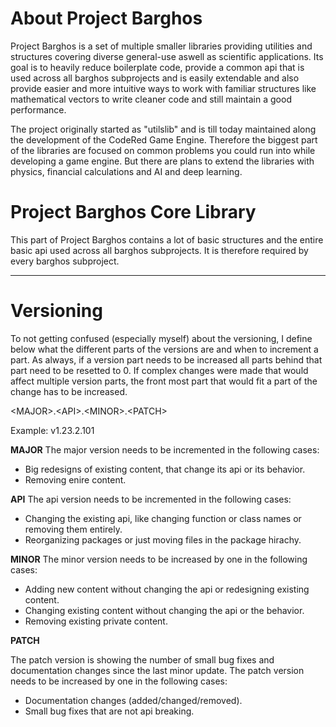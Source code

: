 
# About Project Barghos
Project Barghos is a set of multiple smaller libraries providing utilities and structures covering diverse general-use aswell as scientific applications.
Its goal is to heavily reduce boilerplate code, provide a common api that is used across all barghos subprojects and is easily extendable and also provide
easier and more intuitive ways to work with familiar structures like mathematical vectors to write cleaner code and still maintain a good performance.

The project originally started as "utilslib" and is till today maintained along the development of the CodeRed Game Engine.
Therefore the biggest part of the libraries are focused on common problems you could run into while developing a game engine.
But there are plans to extend the libraries with physics, financial calculations and AI and deep learning.

# Project Barghos Core Library
This part of Project Barghos contains a lot of basic structures and the entire basic api used across all barghos subprojects.
It is therefore required by every barghos subproject.

---

# Versioning

To not getting confused (especially myself) about the versioning, I define below what the different parts of the versions are and when to increment a part.
As always, if a version part needs to be increased all parts behind that part need to be resetted to 0.
If complex changes were made that would affect multiple version parts, the front most part that would fit a part of the change has to be increased.

\<MAJOR>.\<API>.\<MINOR>.\<PATCH>

Example: v1.23.2.101

**MAJOR**
The major version needs to be incremented in the following cases:

- Big redesigns of existing content, that change its api or its behavior.
- Removing enire content.

**API**
The api version needs to be incremented in the following cases:

- Changing the existing api, like changing function or class names or removing them entirely.
- Reorganizing packages or just moving files in the package hirachy.

**MINOR**
The minor version needs to be increased by one in the following cases:

- Adding new content without changing the api or redesigning existing content.
- Changing existing content without changing the api or the behavior.
- Removing existing private content.

**PATCH**

The patch version is showing the number of small bug fixes and documentation changes since the last minor update.
The patch version needs to be increased by one in the following cases:

- Documentation changes (added/changed/removed).
- Small bug fixes that are not api breaking.
